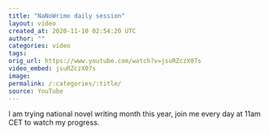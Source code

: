 ```yaml
---
title: "NaNoWrimo daily session"
layout: video
created_at: 2020-11-10 02:54:20 UTC
author: ""
categories: video
tags: 
orig_url: https://www.youtube.com/watch?v=jsuRZczX07s
video_embed: jsuRZczX07s
image:
permalink: /:categories/:title/
source: YouTube
---
```

I am trying national novel writing month this year, join me every day at 11am CET to watch my progress.